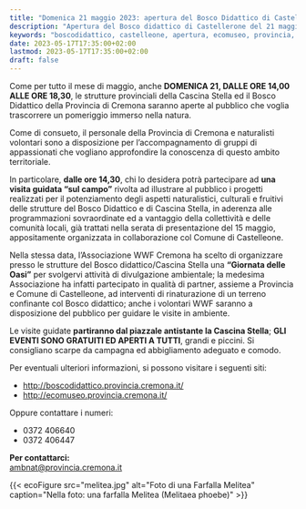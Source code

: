 ```yaml
---
title: "Domenica 21 maggio 2023: apertura del Bosco Didattico di Castelleone"
description: "Apertura del Bosco didattico di Castellerone del 21 maggio 2023"
keywords: "boscodidattico, castelleone, apertura, ecomuseo, provincia, cremona, ambiente"
date: 2023-05-17T17:35:00+02:00
lastmod: 2023-05-17T17:35:00+02:00
draft: false
---
```

Come per tutto il mese di maggio, anche **DOMENICA 21, DALLE ORE 14,00 ALLE ORE 18,30**, le strutture provinciali della Cascina Stella ed il Bosco Didattico della Provincia di Cremona saranno aperte al pubblico che voglia trascorrere un pomeriggio immerso nella natura.

Come di consueto, il personale della Provincia di Cremona e naturalisti volontari sono a disposizione per l’accompagnamento di gruppi di appassionati che vogliano  approfondire la conoscenza di questo ambito territoriale.

In particolare, **dalle ore 14,30**, chi lo desidera potrà partecipare ad **una visita guidata “sul campo”** rivolta ad illustrare al pubblico i progetti realizzati per il potenziamento degli aspetti naturalistici, culturali e fruitivi delle strutture del Bosco Didattico e di Cascina Stella, in aderenza alle programmazioni sovraordinate ed a vantaggio della collettività e delle comunità locali, già trattati nella serata di presentazione del 15 maggio, appositamente organizzata in collaborazione col Comune di Castelleone.

Nella stessa data, l’Associazione WWF Cremona ha scelto di organizzare presso le strutture del Bosco didattico/Cascina Stella una **“Giornata delle Oasi”** per svolgervi attività di divulgazione ambientale; la medesima Associazione ha infatti partecipato in qualità di partner, assieme a Provincia e Comune di Castelleone, ad interventi di rinaturazione di un terreno confinante col Bosco didattico; anche i volontari WWF saranno a disposizione del pubblico per guidare le visite in ambiente.

Le visite guidate **partiranno dal piazzale antistante la Cascina Stella**;
**GLI EVENTI SONO GRATUITI ED APERTI A TUTTI**, grandi e piccini. Si consigliano scarpe da campagna ed abbigliamento adeguato e comodo.

Per eventuali ulteriori informazioni, si possono visitare i seguenti siti:

- http://boscodidattico.provincia.cremona.it/
- http://ecomuseo.provincia.cremona.it/

Oppure contattare i numeri: 

- 0372 406640
- 0372 406447

**Per contattarci:**  
[ambnat@provincia.cremona.it](mailto:ambnat@provincia.cremona.it)

{{< ecoFigure src="melitea.jpg" alt="Foto di una Farfalla Melitea" caption="Nella foto: una farfalla Melitea (Melitaea phoebe)" >}}
